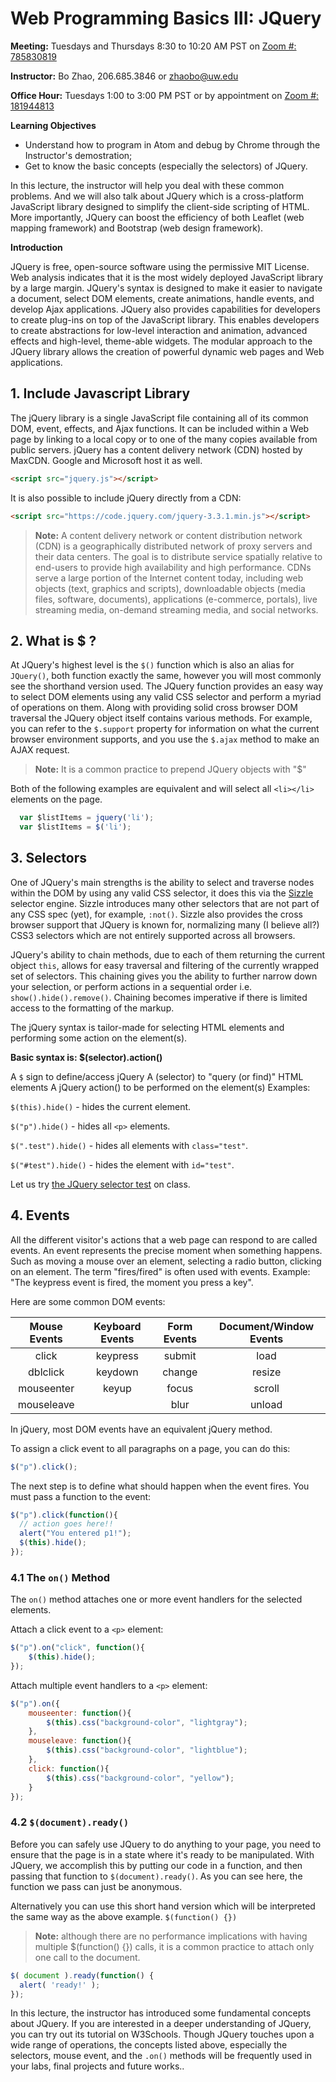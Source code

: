 # Web Programming Basics III: JQuery

**Meeting:** Tuesdays and Thursdays 8:30 to 10:20 AM PST on [Zoom #: 785830819](https://washington.zoom.us/j/785830819)

**Instructor:** Bo Zhao, 206.685.3846 or zhaobo@uw.edu

**Office Hour:** Tuesdays 1:00 to 3:00 PM PST or by appointment on [Zoom #: 181944813](https://washington.zoom.us/j/181944813)

**Learning Objectives**

- Understand how to program in Atom and debug by Chrome through the Instructor's demostration;
- Get to know the basic concepts (especially the selectors) of JQuery.

In this lecture, the instructor will help you deal with these common problems. And we will also talk about JQuery which is a cross-platform JavaScript library designed to simplify the client-side scripting of HTML. More importantly, JQuery can boost the efficiency of both Leaflet (web mapping framework) and Bootstrap (web design framework).

**Introduction**

JQuery is free, open-source software using the permissive MIT License. Web analysis indicates that it is the most widely deployed JavaScript library by a large margin. JQuery's syntax is designed to make it easier to navigate a document, select DOM elements, create animations, handle events, and develop Ajax applications. JQuery also provides capabilities for developers to create plug-ins on top of the JavaScript library. This enables developers to create abstractions for low-level interaction and animation, advanced effects and high-level, theme-able widgets. The modular approach to the JQuery library allows the creation of powerful dynamic web pages and Web applications.


## 1\. Include Javascript Library

The jQuery library is a single JavaScript file containing all of its common DOM, event, effects, and Ajax functions. It can be included within a Web page by linking to a local copy or to one of the many copies available from public servers. jQuery has a content delivery network (CDN) hosted by MaxCDN. Google and Microsoft host it as well.

```html
<script src="jquery.js"></script>
```

It is also possible to include jQuery directly from a CDN:

```html
<script src="https://code.jquery.com/jquery-3.3.1.min.js"></script>
```

> **Note:** A content delivery network or content distribution network (CDN) is a geographically distributed network of proxy servers and their data centers. The goal is to distribute service spatially relative to end-users to provide high availability and high performance. CDNs serve a large portion of the Internet content today, including web objects (text, graphics and scripts), downloadable objects (media files, software, documents), applications (e-commerce, portals), live streaming media, on-demand streaming media, and social networks.

## 2\. What is $ ?

At JQuery's highest level is the `$()` function which is also an alias for `JQuery()`, both function exactly the same, however you will most commonly see the shorthand version used. The JQuery function provides an easy way to select DOM elements using any valid CSS selector and perform a myriad of operations on them. Along with providing solid cross browser DOM traversal the JQuery object itself contains various methods. For example, you can refer to the `$.support` property for information on what the current browser environment supports, and you use the `$.ajax` method to make an AJAX request.

> **Note:** It is a common practice to prepend JQuery objects with "$"

Both of the following examples are equivalent and will select all `<li></li>` elements on the page.

```javascript
  var $listItems = jquery('li');
  var $listItems = $('li');
```


## 3\. Selectors

One of JQuery's main strengths is the ability to select and traverse nodes within the DOM by using any valid CSS selector, it does this via the [Sizzle](https://sizzlejs.com/) selector engine. Sizzle introduces many other selectors that are not part of any CSS spec (yet), for example, `:not()`. Sizzle also provides the cross browser support that JQuery is known for, normalizing many (I believe all?) CSS3 selectors which are not entirely supported across all browsers.

JQuery's ability to chain methods, due to each of them returning the current object `this`, allows for easy traversal and filtering of the currently wrapped set of selectors. This chaining gives you the ability to further narrow down your selection, or perform actions in a sequential order i.e. `show().hide().remove()`. Chaining becomes imperative if there is limited access to the formatting of the markup.


The jQuery syntax is tailor-made for selecting HTML elements and performing some action on the element(s).

**Basic syntax is: $(selector).action()**

A `$` sign to define/access jQuery
A (selector) to "query (or find)" HTML elements
A jQuery action() to be performed on the element(s)
Examples:

`$(this).hide()` - hides the current element.

`$("p").hide()` - hides all `<p>` elements.

`$(".test").hide()` - hides all elements with `class="test"`.

`$("#test").hide()` - hides the element with `id="test"`.

Let us try [the JQuery selector test](https://www.w3schools.com/jquery/trysel.asp) on class.


## 4\. Events

All the different visitor's actions that a web page can respond to are called events. An event represents the precise moment when something happens. Such as moving a mouse over an element, selecting a radio button, clicking on an element. The term "fires/fired" is often used with events. Example: "The keypress event is fired, the moment you press a key".

Here are some common DOM events:


| Mouse Events | Keyboard Events | Form Events | Document/Window Events |
| :----------: | :-------------: | :---------: | :--------------------: |
|    click     |    keypress     |   submit    |          load          |
|   dblclick   |     keydown     |   change    |         resize         |
|  mouseenter  |      keyup      |    focus    |         scroll         |
|  mouseleave  |                 |    blur     |         unload         |


In jQuery, most DOM events have an equivalent jQuery method.

To assign a click event to all paragraphs on a page, you can do this:

```javascript
$("p").click();
```


The next step is to define what should happen when the event fires. You must pass a function to the event:

```javascript
$("p").click(function(){
  // action goes here!!
  alert("You entered p1!");
  $(this).hide();
});
```

### 4.1 The `on()` Method
The `on()` method attaches one or more event handlers for the selected elements.

Attach a click event to a `<p>` element:
```javascript
$("p").on("click", function(){
    $(this).hide();
});
```

Attach multiple event handlers to a `<p>` element:

```javascript
$("p").on({
    mouseenter: function(){
        $(this).css("background-color", "lightgray");
    },
    mouseleave: function(){
        $(this).css("background-color", "lightblue");
    },
    click: function(){
        $(this).css("background-color", "yellow");
    }
});
```

### 4.2 `$(document).ready()`

Before you can safely use JQuery to do anything to your page, you need to ensure that the page is in a state where it's ready to be manipulated. With JQuery, we accomplish this by putting our code in a function, and then passing that function to `$(document).ready()`. As you can see here, the function we pass can just be anonymous.

Alternatively you can use this short hand version which will be interpreted the same way as the above example. `$(function() {})`

>  **Note:** although there are no performance implications with having multiple $(function() {}) calls, it is a common practice to attach only one call to the document.

```javascript
$( document ).ready(function() {
  alert( 'ready!' );
});
```

In this lecture, the instructor has  introduced some fundamental concepts about JQuery. If you are interested in a deeper understanding of JQuery, you can try out its tutorial on W3Schools. Though JQuery touches upon a wide range of operations, the concepts listed above, especially the selectors, mouse event, and the `.on()` methods  will be frequently used in your labs, final projects and future works..
